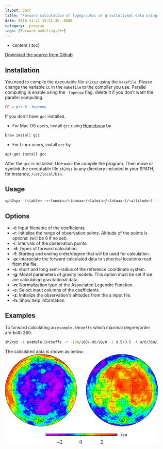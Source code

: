 ```yaml
---
layout: post
title: "Forward calculation of topographic or gravitational data using spherical harmonic coefficients"
date: 2018-11-21 18:51:30 -0800
category:  program
tags: [Forward modeling,C++]
---
```


* content
{:toc}



[Download the source from Github](https://github.com/YiZhangCUG/OpenSourcePrograms)

## Installation

You need to compile the executable file `sh2xyz` using the `makefile`. Please change the variable `CC` in the `makefile` to the compiler you use. Parallel computing is enable using the `-fopenmp` flag, delete it if you don't want the parallel computing.

```makefile
CC = g++-8 -fopenmp
```

If you don't have `gcc` installed.
+ For Mac OS users, install `gcc` using [Homebrew](https://brew.sh) by

```bash
brew install gcc
```

+ For Linux users, install `gcc` by

```bash
apt-get install gcc
```

After the `gcc` is installed. Use `make` the compile the program. Then move or symlink the executable file `sh2xyz` to any directory included in your $PATH, for instance, `/usr/local/bin`.

## Usage

```bash
sph2xyz -t<table> -r<lonmin>/<lonmax>/<latmin>/<latmax>[/<altitude>] -i<dlon>/<dlat> -d<type> -f<ln>/<lm>/<hn>/<hm> [-p<loc-file>] [-s<refr>/<refR>] [-g<GM>/<R>] [-n<type>] [-c<col1>,<col2>,<col3>,<col4>] [-z<alti-file>[+d<col1>,<col2>,<col3>]] [-h] > out-file
```

## Options

+ __-t__: Input filename of the coefficients.
+ __-r__: Initialize the range of observation points. Altitude of the points is optional (will be 0 if no set).
+ __-i__: Intervals of the observation points.
+ __-d__: Types of forward calculation.
+ __-f__: Starting and ending order/degree that will be used for calculation.
+ __-p__: Interpolate the forward calculated data to spherical locations read from the file.
+ __-s__: short and long semi-radius of the reference coordinate system.
+ __-g__: Model parameters of gravity models. This option must be set if we are calculating gravitational data.
+ __-n__: Normalization type of the Associated Legendre Function.
+ __-c__: Select input columns of the coefficients.
+ __-z__: Initialize the observation's altitudes from the a input file.
+ __-h__: Show help information.

## Examples

To forward calculating an `example.SHcoeffs` which maximal degree/order are both 360.

```bash
sh2xyz -t example.SHcoeffs -r -180/180/-90/90/0 -i 0.5/0.5 -f 0/0/360/360 -s 10000/10000 > example.txt
```

The calculated data is shown as below:
![sh2xyz example](/assets/2018-11/sh2xyz-example.png)
